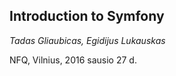 ## Introduction to Symfony

_Tadas Gliaubicas, Egidijus Lukauskas_ 

NFQ, Vilnius, 2016 sausio 27 d.